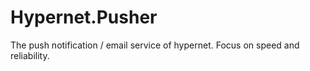# Hypernet.Pusher

The push notification / email service of hypernet. Focus on speed and reliability.